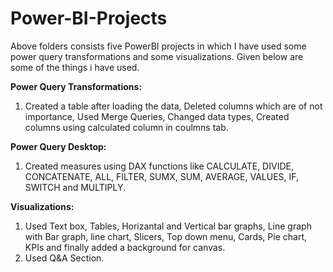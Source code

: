 # Power-BI-Projects
Above folders consists five PowerBI projects in which I have used some power query transformations and some visualizations. Given below are some of the things i have used.

 **Power Query Transformations:**
 1. Created a table after loading the data, Deleted columns which are of not importance, Used Merge Queries, Changed data types, Created columns using calculated column in coulmns tab.

**Power Query Desktop:**
1. Created measures using DAX functions like CALCULATE, DIVIDE, CONCATENATE, ALL, FILTER, SUMX, SUM, AVERAGE, VALUES, IF, SWITCH and MULTIPLY.
 
 **Visualizations:**
 1. Used Text box, Tables, Horizantal and Vertical bar graphs, Line graph with Bar graph, line chart, Slicers, Top down menu, Cards, Pie chart, KPIs and finally added a background for canvas.
 2. Used Q&A Section.
   
